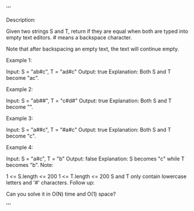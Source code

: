 '''

Description:

Given two strings S and T, return if they are equal when both are typed into empty text editors. # means a backspace character.

Note that after backspacing an empty text, the text will continue empty.

Example 1:

Input: S = "ab#c", T = "ad#c"
Output: true
Explanation: Both S and T become "ac".



Example 2:

Input: S = "ab##", T = "c#d#"
Output: true
Explanation: Both S and T become "".



Example 3:

Input: S = "a##c", T = "#a#c"
Output: true
Explanation: Both S and T become "c".



Example 4:

Input: S = "a#c", T = "b"
Output: false
Explanation: S becomes "c" while T becomes "b".
Note:

1 <= S.length <= 200
1 <= T.length <= 200
S and T only contain lowercase letters and '#' characters.
Follow up:

Can you solve it in O(N) time and O(1) space?


'''
